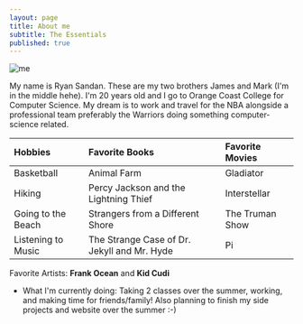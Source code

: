 ```yaml
---
layout: page
title: About me
subtitle: The Essentials
published: true
---
```

![me](https://bit.ly/2QHwpex)


My name is Ryan Sandan. These are my two brothers James and Mark (I'm in the middle hehe). 
I'm 20 years old and I go to Orange Coast College for Computer Science. 
My dream is to work and travel for the NBA alongside a professional team preferably the Warriors doing something computer-science related. 

| Hobbies | Favorite Books | Favorite Movies 
| :------ |:--- | :--- | 
| Basketball | Animal Farm | Gladiator |
| Hiking | Percy Jackson and the Lightning Thief | Interstellar |
| Going to the Beach | Strangers from a Different Shore | The Truman Show |
| Listening to Music | The Strange Case of Dr. Jekyll and Mr. Hyde | Pi |

 

Favorite Artists: **Frank Ocean** and **Kid Cudi**

- What I'm currently doing: 
Taking 2 classes over the summer, working, and making time for friends/family! Also planning to finish my side projects and website over the summer :-)
